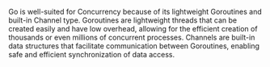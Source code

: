 Go is well-suited for Concurrency because of its lightweight Goroutines and built-in Channel type. Goroutines are lightweight threads that can be created easily and have low overhead, allowing for the efficient creation of thousands or even millions of concurrent processes. Channels are built-in data structures that facilitate communication between Goroutines, enabling safe and efficient synchronization of data access.



